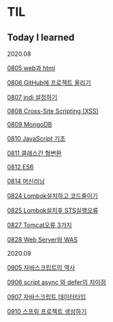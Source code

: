 # TIL
## Today I learned

2020.08


[0805 web과 html](https://github.com/danny-L1/TIL/blob/master/0805.md)

[0806 GitHub에 프로젝트 올리기](https://github.com/danny-L1/TIL/blob/master/0806.md)

[0807 jndi 설정하기](https://github.com/danny-L1/TIL/blob/master/0807.md)

[0808 Cross-Site Scripting (XSS)](https://github.com/danny-L1/TIL/blob/master/0808.md)

[0809 MongoDB](https://github.com/danny-L1/TIL/blob/master/0809.md)

[0810 JavaScript 기초](https://github.com/danny-L1/TIL/blob/master/0810.md)

[0811 클래스간 형변환](https://github.com/danny-L1/TIL/blob/master/0811.md)

[0812 ES6](https://github.com/danny-L1/TIL/blob/master/0812.md)

[0814 머신러닝](https://github.com/danny-L1/TIL/blob/master/0814.md)

[0824 Lombok설치하고 코드줄이기](https://github.com/danny-L1/TIL/blob/master/0824.md)

[0825 Lombok설치후 STS실행오류](https://github.com/danny-L1/TIL/blob/master/0825.md)

[0827 Tomcat오류 3가지](https://github.com/danny-L1/TIL/blob/master/0827.md)

[0828 Web Server와 WAS](https://github.com/danny-L1/TIL/blob/master/0828.md)


2020.09


[0905 자바스크립트의 역사](https://github.com/danny-L1/TIL/blob/master/0905.md)

[0906 script async 와 defer의 차이점](https://github.com/danny-L1/TIL/blob/master/0906.md)

[0907 자바스크립트 데이터타입](https://github.com/danny-L1/TIL/blob/master/0907.md)

[0910 스프링 프로젝트 생성하기](https://github.com/danny-L1/TIL/blob/master/0910.md)
